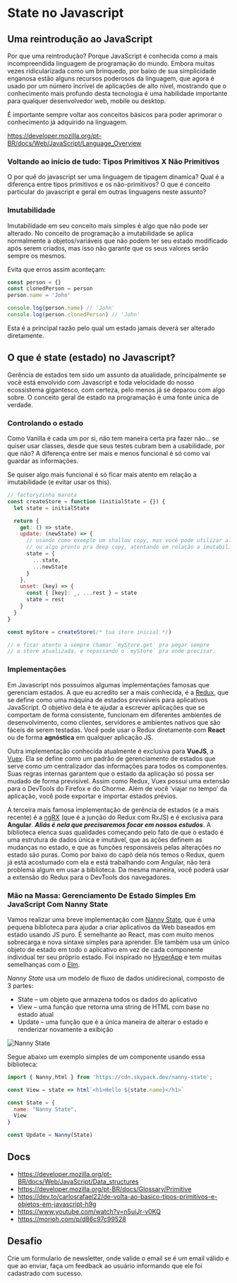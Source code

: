 # State no Javascript

## Uma reintrodução ao JavaScript

Por que uma reintrodução? Porque JavaScript é conhecida como a mais incompreendida linguagem de programação do mundo. Embora muitas vezes ridicularizada como um brinquedo, por baixo de sua simplicidade enganosa estão alguns recursos poderosos da linguagem, que agora é usado por um número incrível de aplicações de alto nível, mostrando que o conhecimento mais profundo desta tecnologia é uma habilidade importante para qualquer desenvolvedor web, mobile ou desktop.

É importante sempre voltar aos conceitos básicos para poder aprimorar o conhecimento já adquirido na linguagem.

<https://developer.mozilla.org/pt-BR/docs/Web/JavaScript/Language_Overview>

### Voltando ao início de tudo: Tipos Primitivos X Não Primitivos

O por quê do javascript ser uma linguagem de tipagem dinamica? Qual é a diferença entre tipos primitivos e os não-primitivos? O que é conceito particular do javascript e geral em outras linguagens neste assunto?

### Imutabilidade

Imutabilidade em seu conceito mais simples é algo que não pode ser alterado. No conceito de programação a imutabilidade se aplica normalmente a objetos/variáveis que não podem ter seu estado modificado após serem criados, mas isso não garante que os seus valores serão sempre os mesmos.

Evita que erros assim aconteçam:

```javascript
const person = {}
const clonedPerson = person
person.name = 'John'

console.log(person.name) // 'John'
console.log(person.clonedPerson) // 'John'
```

Esta é a principal razão pelo qual um estado jamais deverá ser alterado diretamente.

## O que é state (estado) no Javascript?

Gerência de estados tem sido um assunto da atualidade, principalmente se você está envolvido com Javascript e toda velocidade do nosso ecossistema gigantesco, com certeza, pelo menos já se deparou com algo sobre. O conceito geral de estado na programação é uma fonte única de verdade.

### Controlando o estado

Como Vanilla é cada um por si, não tem maneira certa pra fazer não... se quiser usar classes, desde que seus testes cubram bem a usabilidade, por que não? A diferença entre ser mais e menos funcional é só como vai guardar as informações.

Se quiser algo mais funcional é só ficar mais atento em relação a imutabilidade (e evitar usar os this).

```javascript
// factoryzinha marota
const createStore = function (initialState = {}) {
  let state = initialState

  return {
    get: () => state,
    update: (newState) => {
      // usando como exemplo um shallow copy, mas você pode utilizar algum algoritmo
      // ou algo pronto pra deep copy, atentando em relação a imutabilidade
      state = {
        ...state,
        ...newState
      }
    },
    unset: (key) => {
      const { [key]: _, ...rest } = state
      state = rest
    }
  }
}

const myStore = createStore(/* tua store inicial */)

// e ficar atento a sempre chamar `myStore.get` pra pegar sempre
// a store atualizada, e repassando o `myStore` pra onde precisar.
```

### Implementações

Em Javascript nós possuímos algumas implementações famosas que gerenciam estados. A que eu acredito ser a mais conhecida, é a [Redux](https://redux.js.org/), que se define como uma máquina de estados previsíveis para aplicativos JavaScript. O objetivo dela é te ajudar a escrever aplicações que se comportam de forma consistente, funcionam em diferentes ambientes de desenvolvimento, como clientes, servidores e ambientes nativos que são fáceis de serem testadas. Você pode usar o Redux diretamente com **React** ou de forma **agnóstica** em qualquer aplicação JS.

Outra implementação conhecida atualmente é exclusiva para **VueJS**, a [Vuex](https://vuex.vuejs.org/ptbr/). Ela se define como um padrão de gerenciamento de estados que serve como um centralizador das informações para todos os componentes. Suas regras internas garantem que o estado da aplicação só possa ser mudado de forma previsível. Assim como Redux, Vuex possui uma extensão para o DevTools do Firefox e do Chorme. Além de você ‘viajar no tempo’ da aplicação, você pode exportar e importar estados prévios.

A terceira mais famosa implementação de gerência de estados (e a mais recente) é a [ngRX](https://ngrx.io/) (que é a junção do Redux com RxJS) e é exclusiva para **Angular**. ***Aliás é nela que precisaremos focar em nossos estudos***. A biblioteca elenca suas qualidades começando pelo fato de que o estado é uma estrutura de dados única e imutável, que as ações definem as mudanças no estado, e que as funções responsáveis pelas alterações no estado são puras. Como por baixo do capô dela nós temos o Redux, quem já está acostumado com ela e está trabalhando com Angular, não terá problema algum em usar a biblioteca. Da mesma maneira, você poderá usar a extensão do Redux para o DevTools dos navegadores.

### Mão na Massa: Gerenciamento De Estado Simples Em JavaScript Com Nanny State

Vamos realizar uma breve implementação com [Nanny State](https://github.com/daz4126/Nanny-State), que é uma pequena biblioteca para ajudar a criar aplicativos da Web baseados em estado usando JS puro. É semelhante ao React, mas com muito menos sobrecarga e nova sintaxe simples para aprender. Ele também usa um único objeto de estado em todo o aplicativo em vez de cada componente individual ter seu próprio estado. Foi inspirado no [HyperApp](https://github.com/jorgebucaran/hyperapp) e tem muitas semelhanças com o [Elm](https://elm-lang.org/).

*Nanny State* usa um modelo de fluxo de dados unidirecional, composto de 3 partes:

* State  – um objeto que armazena todos os dados do aplicativo
* View  – uma função que retorna uma string de HTML com base no estado atual
* Update  – uma função que é a única maneira de alterar o estado e renderizar novamente a exibição

![Nanny State](https://user-images.githubusercontent.com/16646/171490664-2859a7ea-f4c4-47c3-8b96-edfa6f196bbb.png)

Segue abaixo um exemplo simples de um componente usando essa biblioteca:

```javascript
import { Nanny,html } from 'https://cdn.skypack.dev/nanny-state';

const View = state => html`<h1>Hello ${state.name}</h1>`

const State = {
  name: "Nanny State",
  View
}

const Update = Nanny(State)
```

## Docs

* <https://developer.mozilla.org/pt-BR/docs/Web/JavaScript/Data_structures>
* <https://developer.mozilla.org/pt-BR/docs/Glossary/Primitive>
* <https://dev.to/carlosrafael22/de-volta-ao-basico-tipos-primitivos-e-objetos-em-javascript-h9g>
* <https://www.youtube.com/watch?v=n5uiJr-v0KQ>
* <https://morioh.com/p/d86c97c99528>

## Desafio

Crie um formulario de newsletter, onde valide o email se é um email válido e que ao enviar, faça um feedback ao usuário informando que ele foi cadastrado com sucesso.
